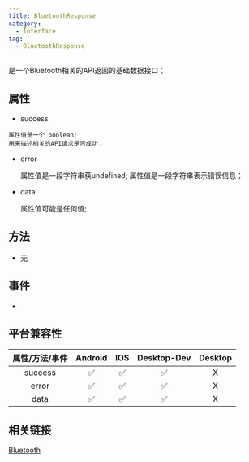 ```yaml
---
title: BluetoothResponse
category:
  - Interface
tag:
  - BluetoothResponse
---
```


是一个Bluetooth相关的API返回的基础数据接口；


## 属性

  -  success

    属性值是一个 boolean;
    用来描述相关的API请求是否成功；

  
  - error

    属性值是一段字符串获undefined;
    属性值是一段字符串表示错误信息；
  
  - data

    属性值可能是任何值;


## 方法

  - 无

## 事件

  - 

## 平台兼容性

| 属性/方法/事件 | Android | IOS | Desktop-Dev | Desktop |
|:------------:|:-------:|:---:|:-----------:|:-------:|
| success      | ✅      | ✅   | ✅          | X       |
| error        | ✅      | ✅   | ✅          | X       |
| data         | ✅      | ✅   | ✅          | X       |

## 相关链接

[Bluetooth](../../plugin/bluetooth/index.md)

